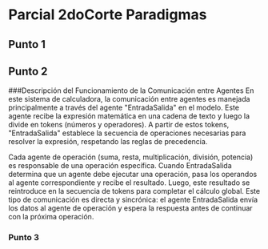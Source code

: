 # Parcial 2doCorte Paradigmas
## Punto 1
## Punto 2
###Descripción del Funcionamiento de la Comunicación entre Agentes
En este sistema de calculadora, la comunicación entre agentes es manejada principalmente a través del agente "EntradaSalida" en el modelo. Este agente recibe la expresión matemática en una cadena de texto y luego la divide en tokens (números y operadores). A partir de estos tokens, "EntradaSalida" establece la secuencia de operaciones necesarias para resolver la expresión, respetando las reglas de precedencia.

Cada agente de operación (suma, resta, multiplicación, división, potencia) es responsable de una operación específica. Cuando EntradaSalida determina que un agente debe ejecutar una operación, pasa los operandos al agente correspondiente y recibe el resultado. Luego, este resultado se reintroduce en la secuencia de tokens para completar el cálculo global. Este tipo de comunicación es directa y sincrónica: el agente EntradaSalida envía los datos al agente de operación y espera la respuesta antes de continuar con la próxima operación.
### Punto 3
